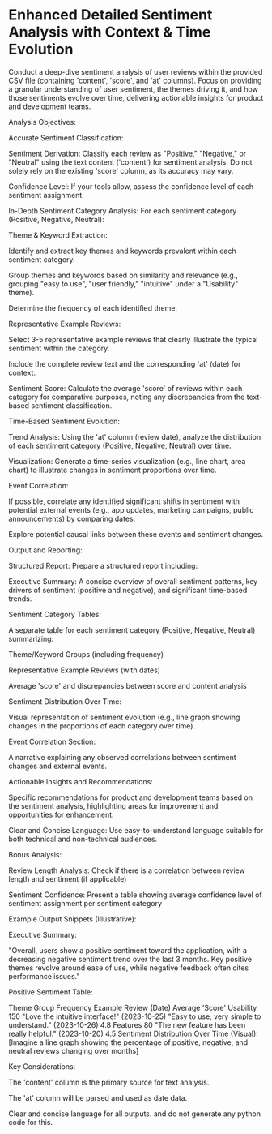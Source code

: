 # Enhanced Detailed Sentiment Analysis with Context & Time Evolution

Conduct a deep-dive sentiment analysis of user reviews within the provided CSV file (containing 'content', 'score', and 'at' columns). Focus on providing a granular understanding of user sentiment, the themes driving it, and how those sentiments evolve over time, delivering actionable insights for product and development teams.

Analysis Objectives:

Accurate Sentiment Classification:

Sentiment Derivation: Classify each review as "Positive," "Negative," or "Neutral" using the text content ('content') for sentiment analysis. Do not solely rely on the existing 'score' column, as its accuracy may vary.

Confidence Level: If your tools allow, assess the confidence level of each sentiment assignment.

In-Depth Sentiment Category Analysis: For each sentiment category (Positive, Negative, Neutral):

Theme & Keyword Extraction:

Identify and extract key themes and keywords prevalent within each sentiment category.

Group themes and keywords based on similarity and relevance (e.g., grouping "easy to use", "user friendly," "intuitive" under a "Usability" theme).

Determine the frequency of each identified theme.

Representative Example Reviews:

Select 3-5 representative example reviews that clearly illustrate the typical sentiment within the category.

Include the complete review text and the corresponding 'at' (date) for context.

Sentiment Score: Calculate the average 'score' of reviews within each category for comparative purposes, noting any discrepancies from the text-based sentiment classification.

Time-Based Sentiment Evolution:

Trend Analysis: Using the 'at' column (review date), analyze the distribution of each sentiment category (Positive, Negative, Neutral) over time.

Visualization: Generate a time-series visualization (e.g., line chart, area chart) to illustrate changes in sentiment proportions over time.

Event Correlation:

If possible, correlate any identified significant shifts in sentiment with potential external events (e.g., app updates, marketing campaigns, public announcements) by comparing dates.

Explore potential causal links between these events and sentiment changes.

Output and Reporting:

Structured Report: Prepare a structured report including:

Executive Summary: A concise overview of overall sentiment patterns, key drivers of sentiment (positive and negative), and significant time-based trends.

Sentiment Category Tables:

A separate table for each sentiment category (Positive, Negative, Neutral) summarizing:

Theme/Keyword Groups (including frequency)

Representative Example Reviews (with dates)

Average 'score' and discrepancies between score and content analysis

Sentiment Distribution Over Time:

Visual representation of sentiment evolution (e.g., line graph showing changes in the proportions of each category over time).

Event Correlation Section:

A narrative explaining any observed correlations between sentiment changes and external events.

Actionable Insights and Recommendations:

Specific recommendations for product and development teams based on the sentiment analysis, highlighting areas for improvement and opportunities for enhancement.

Clear and Concise Language: Use easy-to-understand language suitable for both technical and non-technical audiences.

Bonus Analysis:

Review Length Analysis: Check if there is a correlation between review length and sentiment (if applicable)

Sentiment Confidence: Present a table showing average confidence level of sentiment assignment per sentiment category

Example Output Snippets (Illustrative):

Executive Summary:

"Overall, users show a positive sentiment toward the application, with a decreasing negative sentiment trend over the last 3 months. Key positive themes revolve around ease of use, while negative feedback often cites performance issues."

Positive Sentiment Table:

Theme Group	Frequency	Example Review (Date)	Average 'Score'
Usability	150	"Love the intuitive interface!" (2023-10-25) "Easy to use, very simple to understand." (2023-10-26)	4.8
Features	80	"The new feature has been really helpful." (2023-10-20)	4.5
Sentiment Distribution Over Time (Visual): [Imagine a line graph showing the percentage of positive, negative, and neutral reviews changing over months]

Key Considerations:

The 'content' column is the primary source for text analysis.

The 'at' column will be parsed and used as date data.

Clear and concise language for all outputs. and do not generate any python code for this. 